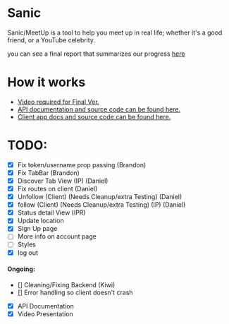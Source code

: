 # Sanic

Sanic/MeetUp is a tool to help you meet up in real life; whether it's a good
friend, or a YouTube celebrity.

you can see a final report that summarizes our progress [here](./final.report.md)

# How it works
- [Video required for Final Ver.](https://youtu.be/86L2xrDqnQM)
- [API documentation and source code can be found here.](https://github.com/UTSCC09/sanic/tree/master/server)
- [Client app docs and source code can be found here.](https://github.com/UTSCC09/sanic/tree/master/client/)

# TODO:

- [x] Fix token/username prop passing (Brandon)
- [x] Fix TabBar (Brandon)
- [x] Discover Tab View (IP) (Daniel)
- [x] Fix routes on client (Daniel)
- [x] Unfollow (Client) (Needs Cleanup/extra Testing) (Daniel)
- [x] follow (Client) (Needs Cleanup/extra Testing) (IP) (Daniel)
- [x] Status detail View (IPR)
- [x] Update location
- [x] Sign Up page
- [ ] More info on account page
- [ ] Styles
- [x] log out

#### Ongoing:

- [] Cleaning/Fixing Backend (Kiwi)
- [] Error handling so client doesn't crash
- [x] API Documentation
- [x] Video Presentation

